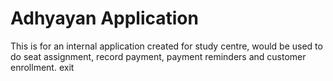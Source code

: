 # Adhyayan Application
This is for an internal application created for study centre, would be used to do seat assignment, record payment, payment reminders and customer enrollment.
exit


